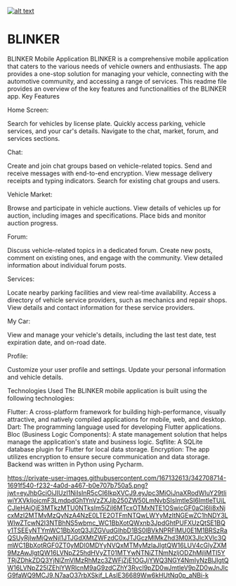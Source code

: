 [![alt text](https://github.com/[oronmoz]/[BLINKER-App]/blob/[Main]/blinker_LG3.png?raw=true)
](https://private-user-images.githubusercontent.com/167132613/342708704-00dd77c7-5ab3-476a-a1fd-8ccc9ed3befd.png?jwt=eyJhbGciOiJIUzI1NiIsInR5cCI6IkpXVCJ9.eyJpc3MiOiJnaXRodWIuY29tIiwiYXVkIjoicmF3LmdpdGh1YnVzZXJjb250ZW50LmNvbSIsImtleSI6ImtleTUiLCJleHAiOjE3MTkzMTU0NTksIm5iZiI6MTcxOTMxNTE1OSwicGF0aCI6Ii8xNjcxMzI2MTMvMzQyNzA4NzA0LTAwZGQ3N2M3LTVhYjMtNDc2YS1hMWZkLThjY2M5ZWQzYmVmZC5wbmc_WC1BbXotQWxnb3JpdGhtPUFXUzQtSE1BQy1TSEEyNTYmWC1BbXotQ3JlZGVudGlhbD1BS0lBVkNPRFlMU0E1M1BRSzRaQSUyRjIwMjQwNjI1JTJGdXMtZWFzdC0xJTJGczMlMkZhd3M0X3JlcXVlc3QmWC1BbXotRGF0ZT0yMDI0MDYyNVQxMTMyMzlaJlgtQW16LUV4cGlyZXM9MzAwJlgtQW16LVNpZ25hdHVyZT0xZmNhNGQzZThhMjgxYTNjOTEyYWQ1ZmE2OGQ0YmMxYzVkNWI3NDY0NGU4MjY5MTU1MTI4ZWVmNzc5ZDNkYzUzJlgtQW16LVNpZ25lZEhlYWRlcnM9aG9zdCZhY3Rvcl9pZD0wJmtleV9pZD0wJnJlcG9faWQ9MCJ9.Daf41UUwDey8eCEmGMVmeR8TgJN9QobQbRbtj80xGXo)



# BLINKER

BLINKER Mobile Application
BLINKER is a comprehensive mobile application that caters to the various needs of vehicle owners and enthusiasts. The app provides a one-stop solution for managing your vehicle, connecting with the automotive community, and accessing a range of services. This readme file provides an overview of the key features and functionalities of the BLINKER app.
Key Features

Home Screen:

Search for vehicles by license plate.
Quickly access parking, vehicle services, and your car's details.
Navigate to the chat, market, forum, and services sections.


Chat:

Create and join chat groups based on vehicle-related topics.
Send and receive messages with end-to-end encryption.
View message delivery receipts and typing indicators.
Search for existing chat groups and users.


Vehicle Market:

Browse and participate in vehicle auctions.
View details of vehicles up for auction, including images and specifications.
Place bids and monitor auction progress.


Forum:

Discuss vehicle-related topics in a dedicated forum.
Create new posts, comment on existing ones, and engage with the community.
View detailed information about individual forum posts.


Services:

Locate nearby parking facilities and view real-time availability.
Access a directory of vehicle service providers, such as mechanics and repair shops.
View details and contact information for these service providers.


My Car:

View and manage your vehicle's details, including the last test date, test expiration date, and on-road date.


Profile:

Customize your user profile and settings.
Update your personal information and vehicle details.



Technologies Used
The BLINKER mobile application is built using the following technologies:

Flutter: A cross-platform framework for building high-performance, visually attractive, and natively compiled applications for mobile, web, and desktop.
Dart: The programming language used for developing Flutter applications.
Bloc (Business Logic Components): A state management solution that helps manage the application's state and business logic.
Sqflite: A SQLite database plugin for Flutter for local data storage.
Encryption: The app utilizes encryption to ensure secure communication and data storage.
Backend was written in Python using Pycharm.




https://private-user-images.githubusercontent.com/167132613/342708714-1691f540-f232-4a0d-a467-b0e707b750a5.png?jwt=eyJhbGciOiJIUzI1NiIsInR5cCI6IkpXVCJ9.eyJpc3MiOiJnaXRodWIuY29tIiwiYXVkIjoicmF3LmdpdGh1YnVzZXJjb250ZW50LmNvbSIsImtleSI6ImtleTUiLCJleHAiOjE3MTkzMTU0NTksIm5iZiI6MTcxOTMxNTE1OSwicGF0aCI6Ii8xNjcxMzI2MTMvMzQyNzA4NzE0LTE2OTFmNTQwLWYyMzItNGEwZC1hNDY3LWIwZTcwN2I3NTBhNS5wbmc_WC1BbXotQWxnb3JpdGhtPUFXUzQtSE1BQy1TSEEyNTYmWC1BbXotQ3JlZGVudGlhbD1BS0lBVkNPRFlMU0E1M1BRSzRaQSUyRjIwMjQwNjI1JTJGdXMtZWFzdC0xJTJGczMlMkZhd3M0X3JlcXVlc3QmWC1BbXotRGF0ZT0yMDI0MDYyNVQxMTMyMzlaJlgtQW16LUV4cGlyZXM9MzAwJlgtQW16LVNpZ25hdHVyZT01MTYwNTNiZTNmNzljODZhMjliMTI5YTRjZDhkZDQ3YjNlZmVlMzRhMzc3ZWFjZjE1OGJjYWQ3NGY4NmIyNzBlJlgtQW16LVNpZ25lZEhlYWRlcnM9aG9zdCZhY3Rvcl9pZD0wJmtleV9pZD0wJnJlcG9faWQ9MCJ9.N7aaO37rbXSkjf_LAsIE36689Ww6kHUtNq0p_aNBi-k
